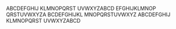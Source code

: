 ABCDEFGHIJ
KLMNOPQRST
UVWXYZABCD
EFGHIJKLMNOP
QRSTUVWXYZA
BCDEFGHIJKL
MNOPQRSTUVWXYZ
ABCDEFGHIJ
KLMNOPQRST
UVWXYZABCD
